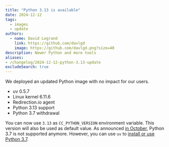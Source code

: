 ```yaml
---
title: "Python 3.13 is available"
date: 2024-12-12
tags:
  - images
  - update
authors:
  - name: David Legrand
    link: https://github.com/davlgd
    image: https://github.com/davlgd.png?size=40
description: Newer Python and more tools
aliases:
- /changelog/2024-12-12-python-3.13-update
excludeSearch: true
---
```


We deployed an updated Python image with no impact for our users.

  * uv 0.5.7
  * Linux kernel 6.11.6
  * Redirection.io agent
  * Python 3.13 support
  * Python 3.7 withdrawal

You can now use `3.13` as `CC_PYTHON_VERSION` environment variable. This version will also be used as default value. As announced [in October](../10-01-python-image-changes), Python 3.7 is not supported anymore. However, you can use `uv` to [install or use Python 3.7](https://docs.astral.sh/uv/guides/install-python/#installing-a-specific-version).
